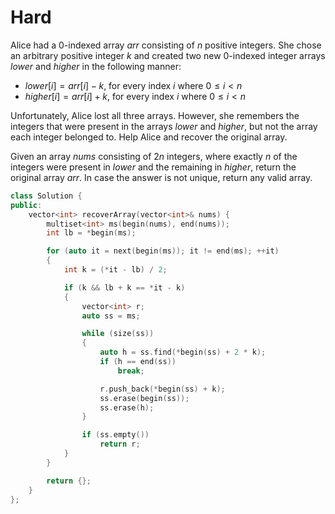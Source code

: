 # Hard

Alice had a 0-indexed array $arr$ consisting of $n$ positive integers. She chose an arbitrary positive integer $k$ and created two new 0-indexed integer arrays $lower$ and $higher$ in the following manner:

- $lower[i] = arr[i] - k$, for every index $i$ where $0 \leq i < n$
- $higher[i] = arr[i] + k$, for every index $i$ where $0 \leq i < n$

Unfortunately, Alice lost all three arrays. However, she remembers the integers that were present in the arrays $lower$ and $higher$, but not the array each integer belonged to. Help Alice and recover the original array.

Given an array $nums$ consisting of $2n$ integers, where exactly $n$ of the integers were present in $lower$ and the remaining in $higher$, return the original array $arr$. In case the answer is not unique, return any valid array.

```cpp
class Solution {
public:
    vector<int> recoverArray(vector<int>& nums) { 
        multiset<int> ms(begin(nums), end(nums));
        int lb = *begin(ms);

        for (auto it = next(begin(ms)); it != end(ms); ++it)
        {
            int k = (*it - lb) / 2;

            if (k && lb + k == *it - k)
            {
                vector<int> r;
                auto ss = ms;

                while (size(ss))
                {
                    auto h = ss.find(*begin(ss) + 2 * k);
                    if (h == end(ss))
                        break;

                    r.push_back(*begin(ss) + k);
                    ss.erase(begin(ss));
                    ss.erase(h);
                }

                if (ss.empty())
                    return r;
            }
        }

        return {};
    }
};
```

